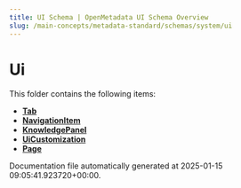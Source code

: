 ```yaml
---
title: UI Schema | OpenMetadata UI Schema Overview
slug: /main-concepts/metadata-standard/schemas/system/ui
---
```


# Ui

This folder contains the following items:

- [**Tab**](/main-concepts/metadata-standard/schemas/system/ui/tab)
- [**NavigationItem**](/main-concepts/metadata-standard/schemas/system/ui/navigationitem)
- [**KnowledgePanel**](/main-concepts/metadata-standard/schemas/system/ui/knowledgepanel)
- [**UiCustomization**](/main-concepts/metadata-standard/schemas/system/ui/uicustomization)
- [**Page**](/main-concepts/metadata-standard/schemas/system/ui/page)


Documentation file automatically generated at 2025-01-15 09:05:41.923720+00:00.
